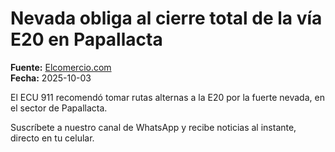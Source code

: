 # Nevada obliga al cierre total de la vía E20 en Papallacta

**Fuente:** [Elcomercio.com](https://www.elcomercio.com/actualidad/ecuador/nevada-cierre-via-e20-papallacta/)  
**Fecha:** 2025-10-03

El ECU 911 recomendó tomar rutas alternas a la E20 por la fuerte nevada, en el sector de Papallacta.

Suscríbete a nuestro canal de WhatsApp y recibe noticias al instante, directo en tu celular.
